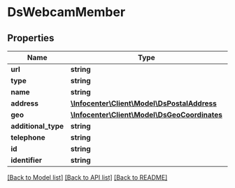 # DsWebcamMember

## Properties
Name | Type | Description | Notes
------------ | ------------- | ------------- | -------------
**url** | **string** |  | [optional] 
**type** | **string** |  | [optional] 
**name** | **string** |  | [optional] 
**address** | [**\Infocenter\Client\Model\DsPostalAddress**](DsPostalAddress.md) |  | [optional] 
**geo** | [**\Infocenter\Client\Model\DsGeoCoordinates**](DsGeoCoordinates.md) |  | [optional] 
**additional_type** | **string** |  | [optional] 
**telephone** | **string** |  | [optional] 
**id** | **string** |  | [optional] 
**identifier** | **string** |  | [optional] 

[[Back to Model list]](../../README.md#documentation-for-models) [[Back to API list]](../../README.md#documentation-for-api-endpoints) [[Back to README]](../../README.md)

